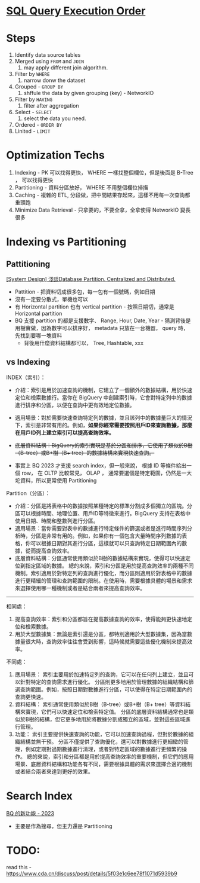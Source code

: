 # [SQL Query Execution Order](https://www.linkedin.com/pulse/understanding-sql-query-execution-order-optimizing-akshay-lakade/)

# Steps

1. Identify data source tables
2. Merged using `FROM` and `JOIN`
   1. may apply different join algorithm.
3. Filter by `WHERE`
   1. narrow donw the dataset
4. Grouped - `GROUP BY`
   1. shffule the data by given grouping (key) - NetworkIO
5. Filter by `HAVING`
   1. filter after aggregation
6. Select - `SELECT`
   1. select the data you need.
7. Ordered - `ORDER BY`
8. Linited - `LIMIT`

# Optimization Techs

1. Indexing - PK 可以找得更快， WHERE 一樣找整個欄位，但是後面是 B-Tree ， 可以找得更快
2. Partitioning - 資料分區放好， WHERE 不用整個欄位掃描
3. Caching - 複雜的 ETL, 分段做，把中間結果存起來，這樣不用每一次查詢都重頭跑
4. Minimize Data Retrieval - 只拿要的，不要全拿，全拿使得 NetworkIO 變長很多

# Indexing vs Partitioning

## Pattitioning

[[System Design] 淺談Database Partition. Centralized and Distributed.](https://homuchen.com/posts/what-is-database-partition-sharding/)

* Pattition - 把資料切成很多包，每一包有一個號碼，例如日期
* 沒有一定要分散式，單機也可以
* 有 Horizontal partition 也有 vertical partition - 按照日期切，通常是 Horizontal partition
* BQ 支援 partition 的都是支援數字、 Range, Hour, Date,  Year - 猜測背後是用樹實做，因為數字可以排序好， metadata 只放在一台機器， query 時， 先找到要哪一塊資料
  * 背後用什麼資料結構都可以， Tree, Hashtable, xxx

## vs Indexing

INDEX（索引）：
* 介紹：索引是用於加速查詢的機制，它建立了一個額外的數據結構，用於快速定位和檢索數據行。當你在 BigQuery 中創建索引時，它會對特定列中的數據進行排序和分區，以便在查詢中更有效地定位數據。

* 適用場景：對於需要快速查詢特定列的數據，並且該列中的數據量巨大的情況下，索引是非常有用的。例如，**如果你經常需要按照用戶ID來查詢數據，那麼在用戶ID列上建立索引可以提高查詢效率。**

* ~~底層資料結構：BigQuery的索引實現是基於分區和排序，它使用了類似於B樹（B-tree）或B+樹（B+ tree）的數據結構來實現快速查詢。~~
* 事實上 BQ 2023 才支援 search index，但一般來說， 根據 ID 等條件給出一個 row， 在 OLTP 比較常見， OLAP ， 通常要選個是特定範圍，仍然是一大坨資料，所以更常使用 Partitioning

Partition（分區）：
* 介紹：分區是將表格中的數據按照某種特定的標準分割成多個獨立的區塊。分區可以根據時間、地理位置、用戶ID等特徵來進行。BigQuery 支持在表格中使用日期、時間和整數列進行分區。
* 適用場景：當你需要對表中的數據進行特定條件的篩選或者是進行時間序列分析時，分區是非常有用的。例如，如果你有一個包含大量時間序列數據的表格，你可以根據日期對其進行分區，這樣就可以只查詢特定日期範圍內的數據，從而提高查詢效率。
* 底層資料結構：分區通常使用類似於B樹的數據結構來實現，使得可以快速定位到指定區域的數據。
總的來說，索引和分區是用於提高查詢效率的兩種不同機制。索引適用於對特定列的查詢進行優化，而分區則適用於對表格中的數據進行更精細的管理和查詢範圍的限制。在使用時，需要根據具體的場景和需求來選擇使用哪一種機制或者是結合兩者來提高查詢效率。

------------------------------------------------------------

相同處：

1. 提高查詢效率：索引和分區都旨在提高數據查詢的效率，使得能夠更快速地定位和檢索數據。
2. 用於大型數據集：無論是索引還是分區，都特別適用於大型數據集，因為當數據量很大時，查詢效率往往會受到影響，這時候就需要這些優化機制來提高效率。

不同處：

1. 應用場景：
索引主要用於加速特定列的查詢，它可以在任何列上建立，並且可以針對特定的查詢需求進行優化。
分區則更多地用於管理數據的組織結構和篩選查詢範圍。例如，按照日期對數據進行分區，可以使得在特定日期範圍內的查詢更快速。
2. 資料結構：
索引通常使用類似於B樹（B-tree）或B+樹（B+ tree）等資料結構來實現，它們可以快速定位和檢索特定值。
分區的底層資料結構通常也是類似於B樹的結構，但它更多地用於將數據分割成獨立的區域，並對這些區域進行管理。
3. 功能：
索引主要提供快速查詢的功能，它可以加速查詢過程，但對於數據的組織結構並無干預。
分區不僅提供了查詢優化，還可以對數據進行更細緻的管理，例如定期對過期數據進行清理，或者對特定區域的數據進行更頻繁的操作。
總的來說，索引和分區都是用於提高查詢效率的重要機制，但它們的應用場景、底層資料結構和功能各有不同，需要根據具體的需求來選擇合適的機制或者結合兩者來達到更好的效果。


# Search Index

[BQ 的新功能 - 2023](https://medium.com/@saivineel.t/run-your-queries-in-bigquery-faster-with-search-indexes-fb8ad633cbff)

* 主要是作為搜尋，但主力還是 Partitioning

# TODO:
read this - https://www.cda.cn/discuss/post/details/5f03e1c6ee78f1071d5939b9